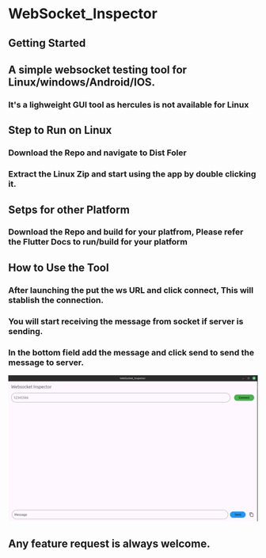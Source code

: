 # WebSocket_Inspector



## Getting Started

## A simple websocket testing tool for Linux/windows/Android/IOS.
### It's a lighweight GUI tool as hercules is not available for Linux

## Step to Run on Linux 
### Download the Repo and navigate to Dist Foler 
### Extract the Linux Zip and start using the app by double clicking it.



## Setps for other Platform
### Download the Repo and build for your platfrom, Please refer the Flutter Docs to run/build for your platform


## How to Use the Tool 

### After launching the put the ws URL and click connect, This will stablish the connection.
### You will start receiving the message from socket if server is sending.
### In the bottom field add the message and click send to send the message to server.

![alt text](image.png)



## Any feature request is always welcome.